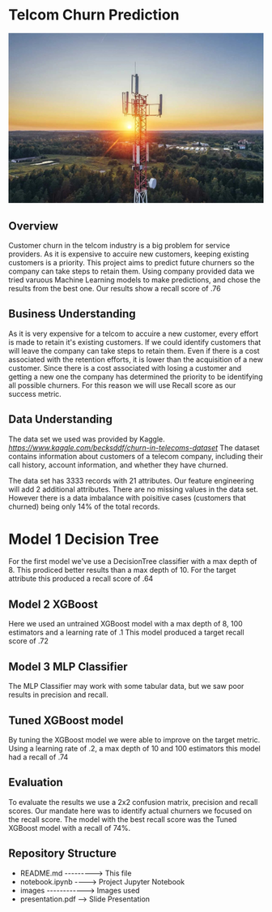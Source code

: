 # Telcom Churn Prediction

![alt text](images/AdobeStock_294948823.jpeg)

## Overview
Customer churn in the telcom industry is a big problem for service providers. As it is expensive to accuire new customers, keeping existing customers is a priority. This project aims to predict future churners so the company can take steps to retain them. Using company provided data we tried varuous Machine Learning models to 
make predictions, and chose the results from the best one. Our results show a recall score of .76

## Business Understanding
As it is very expensive for a telcom to accuire a new customer, every effort is made to retain it's existing customers. If we could identify customers that will leave the company can take steps to retain them. Even if there is a cost associated with the retention efforts, it is lower than the acquisition of a new customer.
Since there is a cost associated with losing a customer and getting a new one the company has determined the priority to be identifying all possible churners. For this reason we will use Recall score as our success metric.

## Data Understanding
The data set we used was provided by Kaggle. *https://www.kaggle.com/becksddf/churn-in-telecoms-dataset* 
The dataset contains information about customers of a telecom company, including their call history, 
account information, and whether they have churned. 

The data set has 3333 records with 21 attributes. Our feature engineering will add 2 additional attributes.
There are no missing values in the data set. However there is a data imbalance with poisitive cases (customers 
that churned) being only 14% of the total records.

# Model 1 Decision Tree
For the first model we've use a DecisionTree classifier with a max depth of 8. This prodiced better results than a max depth of 10.
For the target attribute this produced a recall score of .64

## Model 2 XGBoost
Here we used an untrained XGBoost model with a max depth of 8, 100 estimators and a learning rate of .1
This model produced a target recall score of .72

## Model 3 MLP Classifier
The MLP Classifier may work with some tabular data, but we saw poor results in precision and recall.

## Tuned XGBoost model
By tuning the XGBoost model we were able to improve on the target metric. Using a learning rate of .2, a max depth of 10 and 100 estimators this model had a recall of .74

## Evaluation
To evaluate the results we use a 2x2 confusion matrix, precision and recall scores. Our mandate here was to identify actual churners we focused on the recall score. The model with the best recall score was the Tuned XGBoost model with a recall of 74%.

## Repository Structure
* README.md ---------> This file
* notebook.ipynb ----> Project Jupyter Notebook
* images ------------> Images used
* presentation.pdf --> Slide Presentation